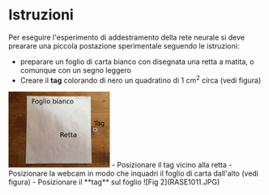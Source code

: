 # Istruzioni
Per eseguire l'esperimento di addestramento della rete neurale si deve prearare una piccola postazione sperimentale seguendo le istruzioni:
- preparare un foglio di carta bianco con disegnata una retta a matita, o comunque con un segno leggero
- Creare il **tag** colorando di nero un quadratino di 1 cm<sup>2</sup> circa (vedi figura)
<img src="Setup.JPG" alt="drawing" width="200"/>
- Posizionare il tag vicino alla retta
- Posizionare la webcam in modo che inquadri il foglio di carta dall'alto (vedi figura)
- Posizionare il **tag** sul foglio
![Fig 2](RASE1011.JPG)


